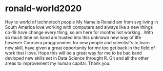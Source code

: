 # ronald-world2020
Hey to world of technotech people My Name is Ronald am from svg living in South America love working with computers
and always like a new things co-19 have change every thing, so am here for months not working .
With so much time on hand am trusted into this unknown new way of ilfe however Coursera proggrammes for new people and scientist's to learn new skill, have given 
a great opportunity for me too get back in the field of work that i love. Hope this will be a great way for me to be bac kand devloped
new skills set in Data Science throught R. Git and all the other areas to improvement my human capital.
Thank you.
